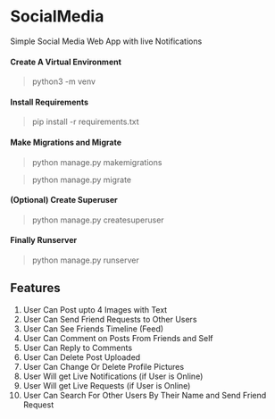 # SocialMedia
Simple Social Media Web App with live Notifications

#### Create A Virtual Environment
> python3 -m venv <venv-name>

#### Install Requirements
> pip install -r requirements.txt

#### Make Migrations and Migrate
> python manage.py makemigrations

> python manage.py migrate

#### (Optional) Create Superuser
> python manage.py createsuperuser

#### Finally Runserver
> python manage.py runserver


## Features
1. User Can Post upto 4 Images with Text
2. User Can Send Friend Requests to Other Users
3. User Can See Friends Timeline (Feed)
4. User Can Comment on Posts From Friends and Self
5. User Can Reply to Comments
6. User Can Delete Post Uploaded
7. User Can Change Or Delete Profile Pictures
8. User Will get Live Notifications (if User is Online)
9. User Will get Live Requests (if User is Online)
10. User Can Search For Other Users By Their Name and Send Friend Request
